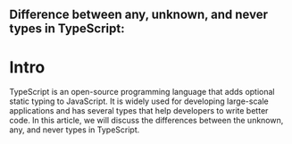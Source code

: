 ## Difference between any, unknown, and never types in TypeScript:
# Intro

TypeScript is an open-source programming language that adds optional static typing to JavaScript. It is widely used for developing large-scale applications and has several types that help developers to write better code. In this article, we will discuss the differences between the unknown, any, and never types in TypeScript.
